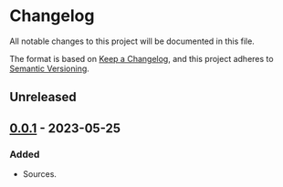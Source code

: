 # Changelog
All notable changes to this project will be documented in this file.

The format is based on [Keep a Changelog](https://keepachangelog.com/en/1.0.0/),
and this project adheres to [Semantic Versioning](https://semver.org/spec/v2.0.0.html).

## Unreleased

## [0.0.1] - 2023-05-25
### Added
- Sources.

[0.0.1]: https://github.com/uncellon/utoolbox-logger/releases/tag/v0.0.1
